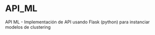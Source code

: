 # API_ML
API ML - Implementación de API usando Flask (python) para instanciar modelos de clustering
